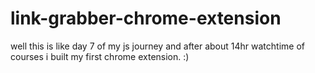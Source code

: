 # link-grabber-chrome-extension
well this is like day 7 of my js journey and after about 14hr watchtime of courses i built my first chrome extension. :)
